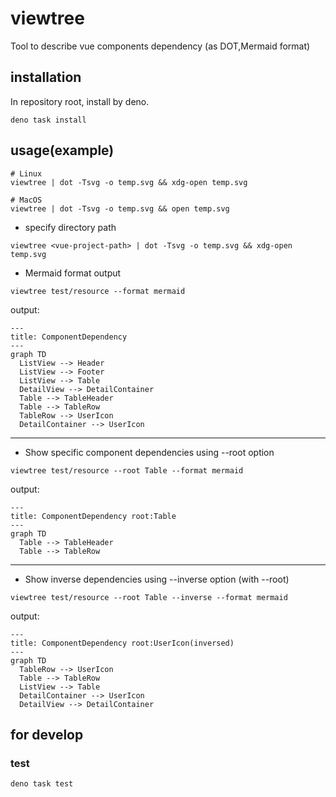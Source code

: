 # viewtree

Tool to describe vue components dependency (as DOT,Mermaid format)

## installation

In repository root, install by deno.

```shell
deno task install
```

## usage(example)

```shell
# Linux
viewtree | dot -Tsvg -o temp.svg && xdg-open temp.svg

# MacOS
viewtree | dot -Tsvg -o temp.svg && open temp.svg
```

- specify directory path

```shell
viewtree <vue-project-path> | dot -Tsvg -o temp.svg && xdg-open temp.svg
```

- Mermaid format output

```shell
viewtree test/resource --format mermaid
```

output:

```mermaid
---
title: ComponentDependency
---
graph TD
  ListView --> Header
  ListView --> Footer
  ListView --> Table
  DetailView --> DetailContainer
  Table --> TableHeader
  Table --> TableRow
  TableRow --> UserIcon
  DetailContainer --> UserIcon
```

---

- Show specific component dependencies using --root option

```shell
viewtree test/resource --root Table --format mermaid
```

output:

```mermaid
---
title: ComponentDependency root:Table
---
graph TD
  Table --> TableHeader
  Table --> TableRow
```

---

- Show inverse dependencies using --inverse option (with --root)

```shell
viewtree test/resource --root Table --inverse --format mermaid
```

output:

```mermaid
---
title: ComponentDependency root:UserIcon(inversed)
---
graph TD
  TableRow --> UserIcon
  Table --> TableRow
  ListView --> Table
  DetailContainer --> UserIcon
  DetailView --> DetailContainer
```

## for develop

### test

```shell
deno task test
```
